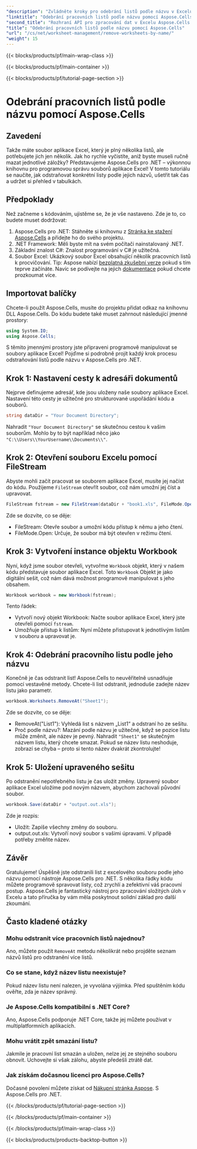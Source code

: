```yaml
---
"description": "Zvládněte kroky pro odebrání listů podle názvu v Excelu pomocí Aspose.Cells pro .NET. Postupujte podle tohoto podrobného návodu pro začátečníky, který vám pomůže zefektivnit vaše úkoly."
"linktitle": "Odebrání pracovních listů podle názvu pomocí Aspose.Cells"
"second_title": "Rozhraní API pro zpracování dat v Excelu Aspose.Cells v .NET"
"title": "Odebrání pracovních listů podle názvu pomocí Aspose.Cells"
"url": "/cs/net/worksheet-management/remove-worksheets-by-name/"
"weight": 15
---
```


{{< blocks/products/pf/main-wrap-class >}}

{{< blocks/products/pf/main-container >}}

{{< blocks/products/pf/tutorial-page-section >}}

# Odebrání pracovních listů podle názvu pomocí Aspose.Cells

## Zavedení
Takže máte soubor aplikace Excel, který je plný několika listů, ale potřebujete jich jen několik. Jak ho rychle vyčistíte, aniž byste museli ručně mazat jednotlivé záložky? Představujeme Aspose.Cells pro .NET – výkonnou knihovnu pro programovou správu souborů aplikace Excel! V tomto tutoriálu se naučíte, jak odstraňovat konkrétní listy podle jejich názvů, ušetřit tak čas a udržet si přehled v tabulkách.
## Předpoklady
Než začneme s kódováním, ujistěme se, že je vše nastaveno. Zde je to, co budete muset dodržovat:
1. Aspose.Cells pro .NET: Stáhněte si knihovnu z [Stránka ke stažení Aspose.Cells](https://releases.aspose.com/cells/net/) a přidejte ho do svého projektu.
2. .NET Framework: Měli byste mít na svém počítači nainstalovaný .NET.
3. Základní znalost C#: Znalost programování v C# je užitečná.
4. Soubor Excel: Ukázkový soubor Excel obsahující několik pracovních listů k procvičování.
Tip: Aspose nabízí [bezplatná zkušební verze](https://releases.aspose.com/) pokud s tím teprve začínáte. Navíc se podívejte na jejich [dokumentace](https://reference.aspose.com/cells/net/) pokud chcete prozkoumat více.
## Importovat balíčky
Chcete-li použít Aspose.Cells, musíte do projektu přidat odkaz na knihovnu DLL Aspose.Cells. Do kódu budete také muset zahrnout následující jmenné prostory:
```csharp
using System.IO;
using Aspose.Cells;
```
S těmito jmennými prostory jste připraveni programově manipulovat se soubory aplikace Excel!
Pojďme si podrobně projít každý krok procesu odstraňování listů podle názvu v Aspose.Cells pro .NET.
## Krok 1: Nastavení cesty k adresáři dokumentů
Nejprve definujeme adresář, kde jsou uloženy naše soubory aplikace Excel. Nastavení této cesty je užitečné pro strukturované uspořádání kódu a souborů. 
```csharp
string dataDir = "Your Document Directory";
```
Nahradit `"Your Document Directory"` se skutečnou cestou k vašim souborům. Mohlo by to být například něco jako `"C:\\Users\\YourUsername\\Documents\\"`.
## Krok 2: Otevření souboru Excelu pomocí FileStream
Abyste mohli začít pracovat se souborem aplikace Excel, musíte jej načíst do kódu. Použijeme `FileStream` otevřít soubor, což nám umožní jej číst a upravovat.
```csharp
FileStream fstream = new FileStream(dataDir + "book1.xls", FileMode.Open);
```
Zde se dozvíte, co se děje:
- FileStream: Otevře soubor a umožní kódu přístup k němu a jeho čtení.
- FileMode.Open: Určuje, že soubor má být otevřen v režimu čtení.
## Krok 3: Vytvoření instance objektu Workbook
Nyní, když jsme soubor otevřeli, vytvořme `Workbook` objekt, který v našem kódu představuje soubor aplikace Excel. Toto `Workbook` Objekt je jako digitální sešit, což nám dává možnost programově manipulovat s jeho obsahem.
```csharp
Workbook workbook = new Workbook(fstream);
```
Tento řádek:
- Vytvoří nový objekt Workbook: Načte soubor aplikace Excel, který jste otevřeli pomocí `fstream`.
- Umožňuje přístup k listům: Nyní můžete přistupovat k jednotlivým listům v souboru a upravovat je.
## Krok 4: Odebrání pracovního listu podle jeho názvu
Konečně je čas odstranit list! Aspose.Cells to neuvěřitelně usnadňuje pomocí vestavěné metody. Chcete-li list odstranit, jednoduše zadejte název listu jako parametr.
```csharp
workbook.Worksheets.RemoveAt("Sheet1");
```
Zde se dozvíte, co se děje:
- RemoveAt("List1"): Vyhledá list s názvem „List1“ a odstraní ho ze sešitu.
- Proč podle názvu?: Mazání podle názvu je užitečné, když se pozice listu může změnit, ale název je pevný.
Nahradit `"Sheet1"` se skutečným názvem listu, který chcete smazat. Pokud se název listu neshoduje, zobrazí se chyba – proto si tento název dvakrát zkontrolujte!
## Krok 5: Uložení upraveného sešitu
Po odstranění nepotřebného listu je čas uložit změny. Upravený soubor aplikace Excel uložíme pod novým názvem, abychom zachovali původní soubor.
```csharp
workbook.Save(dataDir + "output.out.xls");
```
Zde je rozpis:
- Uložit: Zapíše všechny změny do souboru.
- output.out.xls: Vytvoří nový soubor s vašimi úpravami. V případě potřeby změňte název.
## Závěr
Gratulujeme! Úspěšně jste odstranili list z excelového souboru podle jeho názvu pomocí nástroje Aspose.Cells pro .NET. S několika řádky kódu můžete programově spravovat listy, což zrychlí a zefektivní váš pracovní postup. Aspose.Cells je fantastický nástroj pro zpracování složitých úloh v Excelu a tato příručka by vám měla poskytnout solidní základ pro další zkoumání.
## Často kladené otázky
### Mohu odstranit více pracovních listů najednou?
Ano, můžete použít `RemoveAt` metodu několikrát nebo projděte seznam názvů listů pro odstranění více listů.
### Co se stane, když název listu neexistuje?
Pokud název listu není nalezen, je vyvolána výjimka. Před spuštěním kódu ověřte, zda je název správný.
### Je Aspose.Cells kompatibilní s .NET Core?
Ano, Aspose.Cells podporuje .NET Core, takže jej můžete používat v multiplatformních aplikacích.
### Mohu vrátit zpět smazání listu?
Jakmile je pracovní list smazán a uložen, nelze jej ze stejného souboru obnovit. Uchovejte si však zálohu, abyste předešli ztrátě dat.
### Jak získám dočasnou licenci pro Aspose.Cells?
Dočasné povolení můžete získat od [Nákupní stránka Aspose](https://purchase.aspose.com/temporary-license/).
S Aspose.Cells pro .NET.

{{< /blocks/products/pf/tutorial-page-section >}}

{{< /blocks/products/pf/main-container >}}

{{< /blocks/products/pf/main-wrap-class >}}

{{< blocks/products/products-backtop-button >}}